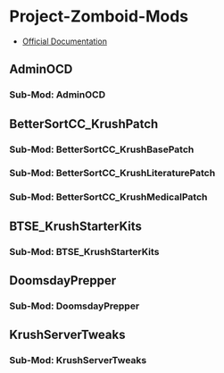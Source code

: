# Project-Zomboid-Mods
- [Official Documentation](https://projectzomboid.com/modding/)

## AdminOCD

### Sub-Mod: AdminOCD

## BetterSortCC_KrushPatch

### Sub-Mod: BetterSortCC_KrushBasePatch

### Sub-Mod: BetterSortCC_KrushLiteraturePatch

### Sub-Mod: BetterSortCC_KrushMedicalPatch

## BTSE_KrushStarterKits

### Sub-Mod: BTSE_KrushStarterKits

## DoomsdayPrepper

### Sub-Mod: DoomsdayPrepper

## KrushServerTweaks

### Sub-Mod: KrushServerTweaks

## ModDataEditor

### Sub-Mod: ModDataEditor
